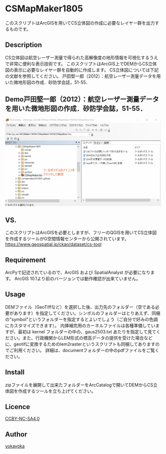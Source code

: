 CSMapMaker1805
====

このスクリプトはArcGISを用いてCS立体図の作成に必要なレイヤー群を出力するものです。
## Description
CS立体図は航空レーザー測量で得られた高解像度の地形情報を可視化するうえで非常に便利な表示技術です。
このスクリプトはArcGIS上でDEMからCS立体図の表示に必要なレイヤー群を自動的に作成します。
CS立体図については下記の文献を参照してください。
戸田堅一郎（2012）：航空レーザー測量データを用いた微地形図の作成．砂防学会誌，51-55．

## Demo戸田堅一郎（2012）：航空レーザー測量データを用いた微地形図の作成．砂防学会誌，51-55．

![CSMapMaker](resources/csmap_demo_s.gif)
## VS.
このスクリプトはArcGISを必要としますが、フリーのQGISを用いてCS立体図を作成するツールがG空間情報センターから公開されています。
https://www.geospatial.jp/ckan/dataset/cs-tool

## Requirement
ArcPyで記述されているので、ArcGIS および SpatialAnalyst が必要になります。
ArcGIS 10.1より前のバージョンでは動作確認が出来ていません。

## Usage
DEMファイル（GeoTiffなど）を選択した後、出力先のフォルダー（空である必要があります）を指定してください。シンボルのフォルダーはとりあえず、同梱の"symbol"というフォルダーを指定するとよいでしょう（ご自分で好みの色調にカスタマイズできます）。
内挿補完用のカーネルファイルは各種準備していますが、最初は kernel フォルダーの中の、gaus2503.txt あたりを指定して見てください。また、行政機関からLEM形式の標高データの提供を受けた場合などに、geotifに変換するためのlem2rasterというスクリプトも同梱してありますのでご利用ください。
詳細は、documentフォルダーの中のpdfファイルをご覧ください。

## Install
zipファイルを展開して出来たフォルダーをArcCatalogで開いてDEMからCS立体図を作成するツールを立ち上げてください。

## Licence

[CCBY-NC-SA4.0](https://creativecommons.org/licenses/by-nc-sa/4.0/)

## Author
[yokayoka](https://github.com/yokayoka)
